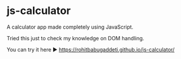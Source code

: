 # js-calculator

A calculator app made completely using JavaScript. 

Tried this just to check my knowledge on DOM handling.

You can try it here ▶ https://rohitbabugaddeti.github.io/js-calculator/

